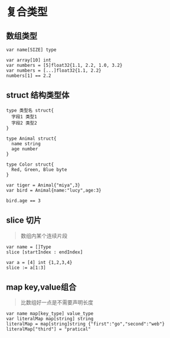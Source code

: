 # 复合类型

## 数组类型
```
var name[SIZE] type

var array[10] int
var numbers = [5]float32{1.1, 2.2, 1.0, 3.2}
var numbers = [...]float32{1.1, 2.2}
numbers[1] == 2.2
```

## struct 结构类型体
```
type 类型名 struct{
  字段1 类型1
  字段2 类型2
}

type Animal struct{
  name string
  age number
}

type Color struct{
  Red, Green, Blue byte
}

var tiger = Animal{"miya",3}
var bird = Animal{name:"lucy",age:3}

bird.age == 3

```

## slice 切片 
> 数组内某个连续片段
```
var name = []Type
slice [startIndex : endIndex]

var a = [4] int {1,2,3,4}
slice := a[1:3]

```

## map key,value组合
> 比数组好一点是不需要声明长度
```
var name map[key_type] value_type
var literalMap map[string] string
literalMap = map[string]string {"first":"go","second":"web"}
literalMap["third"] = "pratical"
```
